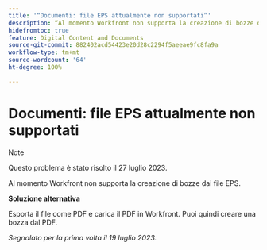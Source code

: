 ```yaml
---
title: '“Documenti: file EPS attualmente non supportati”'
description: “Al momento Workfront non supporta la creazione di bozze dai file EPS.”
hidefromtoc: true
feature: Digital Content and Documents
source-git-commit: 882402acd54423e20d28c2294f5aeeae9fc8fa9a
workflow-type: tm+mt
source-wordcount: '64'
ht-degree: 100%

---
```



# Documenti: file EPS attualmente non supportati

<!--WF, WFP-->

>[!NOTE]
>
>Questo problema è stato risolto il 27 luglio 2023.

Al momento Workfront non supporta la creazione di bozze dai file EPS.

**Soluzione alternativa**

Esporta il file come PDF e carica il PDF in Workfront. Puoi quindi creare una bozza dal PDF.

_Segnalato per la prima volta il 19 luglio 2023._
